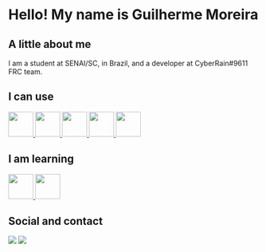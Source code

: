 # Hello! My name is Guilherme Moreira

## A little about me
I am a student at SENAI/SC, in Brazil, and a developer at CyberRain#9611 FRC team.

## I can use
<a href="https://git-scm.com">
<img loading="lazy" src="https://cdn.jsdelivr.net/gh/devicons/devicon/icons/git/git-original.svg" width="50" height="50"/>
</a>
<a href="https://dotnet.microsoft.com/languages/csharp">
<img loading="lazy" src="https://cdn.jsdelivr.net/gh/devicons/devicon@latest/icons/csharp/csharp-original.svg" width="50" height="50"/>
</a>
<a href="https://dotnet.microsoft.com/">
<img loading="lazy" src="https://cdn.jsdelivr.net/gh/devicons/devicon@latest/icons/dot-net/dot-net-plain-wordmark.svg" width="50" height="50"/>
</a>
<a href="https://www.arduino.cc/">
<img loading="lazy" src="https://cdn.jsdelivr.net/gh/devicons/devicon@latest/icons/arduino/arduino-original-wordmark.svg" width="50" height="50"/>
</a>
<a href="https://www.linux.org/">
<img loading="lazy" src="https://cdn.jsdelivr.net/gh/devicons/devicon@latest/icons/linux/linux-original.svg" width="50" height="50"/>
</a>

## I am learning
<a href="https://www.java.com/">
<img loading="lazy" src="https://cdn.jsdelivr.net/gh/devicons/devicon@latest/icons/java/java-original-wordmark.svg" width="50" height="50"/>
</a>
<a href="https://www.mysql.com/">
<img loading="lazy" src="https://cdn.jsdelivr.net/gh/devicons/devicon@latest/icons/mysql/mysql-plain-wordmark.svg" width="50" height="50"/>
</a>

## Social and contact
<div>
<a href="https://instagram.com/gui.moreira73" target="_blank"><img loading="lazy" src="https://img.shields.io/badge/-Instagram-%23E4405F?style=for-the-badge&logo=instagram&logoColor=white" target="_blank"></a>
<a href = "mailto:gui@guilhermepmoreira.com"><img loading="lazy" src="https://img.shields.io/badge/Gmail-D14836?style=for-the-badge&logo=gmail&logoColor=white" target="_blank"></a>
</div>

<!--
**Guilherme077/guilherme077** is a ✨ _special_ ✨ repository because its `README.md` (this file) appears on your GitHub profile.

Here are some ideas to get you started:

- 🔭 I’m currently working on ...
- 🌱 I’m currently learning ...
- 👯 I’m looking to collaborate on ...
- 🤔 I’m looking for help with ...
- 💬 Ask me about ...
- 📫 How to reach me: ...
- 😄 Pronouns: ...
- ⚡ Fun fact: ...
-->
